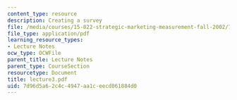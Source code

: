```yaml
---
content_type: resource
description: Creating a survey
file: /media/courses/15-822-strategic-marketing-measurement-fall-2002/7d96d5a62c4c4947aa1ceecd061884d0_lecture3.pdf
file_type: application/pdf
learning_resource_types:
- Lecture Notes
ocw_type: OCWFile
parent_title: Lecture Notes
parent_type: CourseSection
resourcetype: Document
title: lecture3.pdf
uid: 7d96d5a6-2c4c-4947-aa1c-eecd061884d0
---
```

